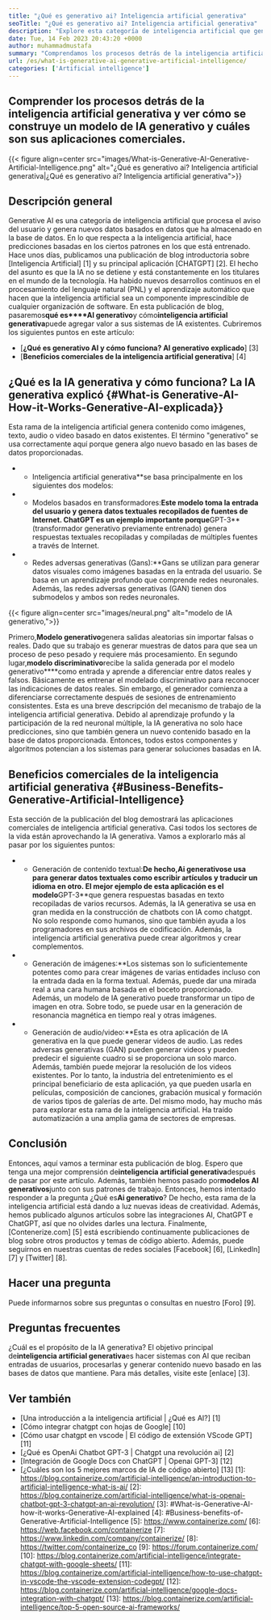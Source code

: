 ```yaml
---
title: "¿Qué es generativo ai? Inteligencia artificial generativa" 
seoTitle: "¿Qué es generativo ai? Inteligencia artificial generativa" 
description: "Explore esta categoría de inteligencia artificial que genera contenido único. Comencemos el artículo e intentemos obtener la respuesta ¿Qué es la IA generativa?" 
date: Tue, 14 Feb 2023 20:43:20 +0000
author: muhammadmustafa
summary: "Comprendamos los procesos detrás de la inteligencia artificial generativa y veamos cómo se construye un modelo de IA generativo y cuáles son sus aplicaciones comerciales." 
url: /es/what-is-generative-ai-generative-artificial-intelligence/
categories: ['Artificial intelligence']
---
```


## Comprender los procesos detrás de la inteligencia artificial generativa y ver cómo se construye un modelo de IA generativo y cuáles son sus aplicaciones comerciales.

{{< figure align=center src="images/What-is-Generative-AI-Generative-Artificial-Intelligence.png" alt="¿Qué es generativo ai? Inteligencia artificial generativa|¿Qué es generativo ai? Inteligencia artificial generativa">}}


## Descripción general
Generative AI es una categoría de inteligencia artificial que procesa el aviso del usuario y genera nuevos datos basados ​​en datos que ha almacenado en la base de datos. En lo que respecta a la inteligencia artificial, hace predicciones basadas en los ciertos patrones en los que está entrenado. Hace unos días, publicamos una publicación de blog introductoria sobre [Inteligencia Artificial] [1] y su principal aplicación [CHATGPT] [2]. El hecho del asunto es que la IA no se detiene y está constantemente en los titulares en el mundo de la tecnología. Ha habido nuevos desarrollos continuos en el procesamiento del lenguaje natural (PNL) y el aprendizaje automático que hacen que la inteligencia artificial sea un componente imprescindible de cualquier organización de software. En esta publicación de blog, pasaremos**qué es****AI generativo**y cómo**inteligencia artificial generativa**puede agregar valor a sus sistemas de IA existentes.
Cubriremos los siguientes puntos en este artículo:
* [**¿Qué es generativo AI y cómo funciona? AI generativo explicado**] [3]
* [**Beneficios comerciales de la inteligencia artificial generativa**] [4]

## ¿Qué es la IA generativa y cómo funciona? La IA generativa explicó {#What-is Generative-AI-How-it-Works-Generative-AI-explicada}}
Esta rama de la inteligencia artificial genera contenido como imágenes, texto, audio o video basado en datos existentes. El término "generativo" se usa correctamente aquí porque genera algo nuevo basado en las bases de datos proporcionadas.
* * Inteligencia artificial generativa**se basa principalmente en los siguientes dos modelos:
* * Modelos basados ​​en transformadores:**Este modelo toma la entrada del usuario y genera datos textuales recopilados de fuentes de Internet. ChatGPT es un ejemplo importante porque**GPT-3**(transformador generativo previamente entrenado) genera respuestas textuales recopiladas y compiladas de múltiples fuentes a través de Internet.
* * Redes adversas generativas (Gans):**Gans se utilizan para generar datos visuales como imágenes basadas en la entrada del usuario. Se basa en un aprendizaje profundo que comprende redes neuronales. Además, las redes adversas generativas (GAN) tienen dos submodelos y ambos son redes neuronales.

{{< figure align=center src="images/neural.png" alt="modelo de IA generativo,">}}

Primero,**Modelo generativo**genera salidas aleatorias sin importar falsas o reales. Dado que su trabajo es generar muestras de datos para que sea un proceso de peso pesado y requiere más procesamiento. En segundo lugar,**modelo discriminativo**recibe la salida generada por el modelo generativo****como entrada y aprende a diferenciar entre datos reales y falsos. Básicamente es entrenar el modelado discriminativo para reconocer las indicaciones de datos reales. Sin embargo, el generador comienza a diferenciarse correctamente después de sesiones de entrenamiento consistentes.
Esta es una breve descripción del mecanismo de trabajo de la inteligencia artificial generativa. Debido al aprendizaje profundo y la participación de la red neuronal múltiple, la IA generativa no solo hace predicciones, sino que también genera un nuevo contenido basado en la base de datos proporcionada. Entonces, todos estos componentes y algoritmos potencian a los sistemas para generar soluciones basadas en IA.

## Beneficios comerciales de la inteligencia artificial generativa {#Business-Benefits-Generative-Artificial-Intelligence}
Esta sección de la publicación del blog demostrará las aplicaciones comerciales de inteligencia artificial generativa. Casi todos los sectores de la vida están aprovechando la IA generativa. Vamos a explorarlo más al pasar por los siguientes puntos:
* * Generación de contenido textual:**De hecho,**Ai generativo**se usa para generar datos textuales como escribir artículos y traducir un idioma en otro. El mejor ejemplo de esta aplicación es el modelo**GPT-3**que genera respuestas basadas en texto recopiladas de varios recursos. Además, la IA generativa se usa en gran medida en la construcción de chatbots con IA como chatgpt. No solo responde como humanos, sino que también ayuda a los programadores en sus archivos de codificación. Además, la inteligencia artificial generativa puede crear algoritmos y crear complementos.
* * Generación de imágenes:**Los sistemas son lo suficientemente potentes como para crear imágenes de varias entidades incluso con la entrada dada en la forma textual. Además, puede dar una mirada real a una cara humana basada en el boceto proporcionado. Además, un modelo de IA generativo puede transformar un tipo de imagen en otra. Sobre todo, se puede usar en la generación de resonancia magnética en tiempo real y otras imágenes.
* * Generación de audio/video:**Esta es otra aplicación de IA generativa en la que puede generar videos de audio. Las redes adversas generativas (GAN) pueden generar videos y pueden predecir el siguiente cuadro si se proporciona un solo marco. Además, también puede mejorar la resolución de los videos existentes. Por lo tanto, la industria del entretenimiento es el principal beneficiario de esta aplicación, ya que pueden usarla en películas, composición de canciones, grabación musical y formación de varios tipos de galerías de arte.
Del mismo modo, hay mucho más para explorar esta rama de la inteligencia artificial. Ha traído automatización a una amplia gama de sectores de empresas.

## Conclusión
Entonces, aquí vamos a terminar esta publicación de blog. Espero que tenga una mejor comprensión de**inteligencia artificial generativa**después de pasar por este artículo. Además, también hemos pasado por**modelos AI generativos**junto con sus patrones de trabajo. Entonces, hemos intentado responder a la pregunta ¿Qué es**Ai generativo**? De hecho, esta rama de la inteligencia artificial está dando a luz nuevas ideas de creatividad. Además, hemos publicado algunos artículos sobre las integraciones AI, ChatGPT e ChatGPT, así que no olvides darles una lectura.
Finalmente, [Contenerize.com] [5] está escribiendo continuamente publicaciones de blog sobre otros productos y temas de código abierto. Además, puede seguirnos en nuestras cuentas de redes sociales [Facebook] [6], [LinkedIn] [7] y [Twitter] [8].

## Hacer una pregunta
Puede informarnos sobre sus preguntas o consultas en nuestro [Foro] [9].

## Preguntas frecuentes
¿Cuál es el propósito de la IA generativa?
El objetivo principal de**inteligencia artificial generativa**es hacer sistemas con AI que reciban entradas de usuarios, procesarlas y generar contenido nuevo basado en las bases de datos que mantiene. Para más detalles, visite este [enlace] [3].

## Ver también
  * [Una introducción a la inteligencia artificial | ¿Qué es AI?] [1]
  * [Cómo integrar chatgpt con hojas de Google] [10]
  * [Cómo usar chatgpt en vscode | El código de extensión VScode GPT] [11]
  * [¿Qué es OpenAi Chatbot GPT-3 | Chatgpt una revolución ai] [2]
  * [Integración de Google Docs con ChatGPT | Openai GPT-3] [12]
  * [¿Cuáles son los 5 mejores marcos de IA de código abierto] [13]
[1]: https://blog.containerize.com/artificial-intelligence/an-introduction-to-artificial-intelligence-what-is-ai/
[2]: https://blog.containerize.com/artificial-intelligence/what-is-openai-chatbot-gpt-3-chatgpt-an-ai-revolution/
[3]: #What-is-Generative-AI-how-it-works-Generative-AI-explained
[4]: #Business-benefits-of-Generative-Artificial-Intelligence
[5]: https://www.containerize.com/
[6]: https://web.facebook.com/containerize
[7]: https://www.linkedin.com/company/containerize/
[8]: https://twitter.com/containerize_co
[9]: https://forum.containerize.com/
[10]: https://blog.containerize.com/artificial-intelligence/integrate-chatgpt-with-google-sheets/
[11]: https://blog.containerize.com/artificial-intelligence/how-to-use-chatgpt-in-vscode-the-vscode-extension-codegpt/
[12]: https://blog.containerize.com/artificial-intelligence/google-docs-integration-with-chatgpt/
[13]: https://blog.containerize.com/artificial-intelligence/top-5-open-source-ai-frameworks/
